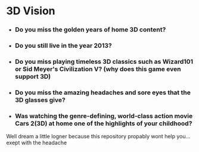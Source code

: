 # 3D Vision

- ### Do you miss the golden years of home 3D content?
- ### Do you still live in the year 2013?
- ### Do you miss playing timeless 3D classics such as Wizard101 or Sid Meyer's Civilization V? (why does this game even support 3D)
- ### Do you miss the amazing headaches and sore eyes that the 3D glasses give?
- ### Was watching the genre-defining, world-class action movie Cars 2(3D) at home one of the highlights of your childhood?

Well dream a little logner because this repository propably wont help you... exept with the headache

